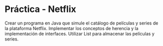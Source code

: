 # Práctica - Netflix

Crear un programa en Java que simule el catálogo de películas y series de la plataforma Netflix.
Implementar los conceptos de herencia y la implementación de interfaces.
Utilizar List para almacenar las películas y series.